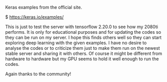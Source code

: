 Keras examples from the official site.

$  https://keras.io/examples/


This is just to test the server with tensorflow 2.20.0 to see how my 2080ti performs. It is only for educational purposes and for updating the codes so they can be run on my server. I hope this finds others well so they can start exploring deep learning with the given examples. I have no desire to analyse the codes or to criticize them just to make them run on the newest stable server and sharing it with others. Of course it might be different from hardware to hardware but my GPU seems to hold it well enough to run the codes. 

Again thanks to the community! 
